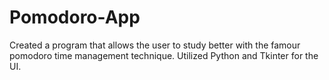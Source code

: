 # Pomodoro-App

Created a program that allows the user to study better with the famour pomodoro time management technique. Utilized Python and Tkinter for the UI.

